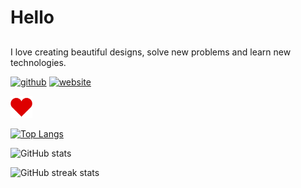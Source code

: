 # Hello
## 
I love creating beautiful designs, solve new problems and learn new technologies. 



[<img src='https://cdn.jsdelivr.net/npm/simple-icons@3.0.1/icons/github.svg' alt='github' height='40'>](https://github.com/danielchochlinski)  [<img src='https://cdn.jsdelivr.net/npm/simple-icons@3.0.1/icons/icloud.svg' alt='website' height='40'>](https://www.danielchochlinski.com/)  

<a href='https://docs.github.com/en/github/supporting-the-open-source-community-with-github-sponsors'><img src='https://raw.githubusercontent.com/acervenky/animated-github-badges/master/assets/sponsorbadge.gif' width='35' height='35'></a> 

[![Top Langs](https://github-readme-stats.vercel.app/api/top-langs/?username=danielchochlinski)](https://github.com/anuraghazra/github-readme-stats)

![GitHub stats](https://github-readme-stats.vercel.app/api?username=danielchochlinski&theme=radical&show_icons=true)  

![GitHub streak stats](https://github-readme-streak-stats.herokuapp.com/?user=danielchochlinski)  

